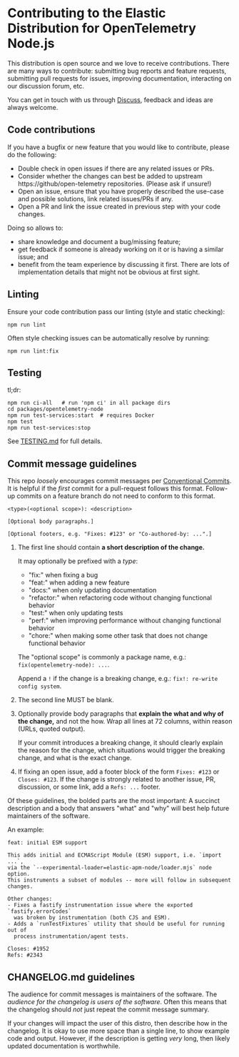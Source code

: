 # Contributing to the Elastic Distribution for OpenTelemetry Node.js

This distribution is open source and we love to receive contributions.
There are many ways to contribute: submitting bug reports and feature requests,
submitting pull requests for issues, improving documentation, interacting on
our discussion forum, etc.

You can get in touch with us through [Discuss](https://discuss.elastic.co/tags/c/apm/nodejs),
feedback and ideas are always welcome.


## Code contributions

If you have a bugfix or new feature that you would like to contribute, please do the following:
- Double check in open issues if there are any related issues or PRs.
- Consider whether the changes can best be added to upstream https://github/open-telemetry repositories. (Please ask if unsure!)
- Open an issue, ensure that you have properly described the use-case and possible solutions, link related issues/PRs if any.
- Open a PR and link the issue created in previous step with your code changes.

Doing so allows to:
- share knowledge and document a bug/missing feature;
- get feedback if someone is already working on it or is having a similar issue; and
- benefit from the team experience by discussing it first. There are lots of implementation details that might not be
obvious at first sight.


## Linting

Ensure your code contribution pass our linting (style and static checking):

```
npm run lint
```

Often style checking issues can be automatically resolve by running:

```
npm run lint:fix
```


## Testing

tl;dr:

```shell
npm run ci-all   # run 'npm ci' in all package dirs
cd packages/opentelemetry-node
npm run test-services:start  # requires Docker
npm test
npm run test-services:stop
```

See [TESTING.md](./TESTING.md) for full details.


## Commit message guidelines

This repo *loosely* encourages commit messages per [Conventional
Commits](https://www.conventionalcommits.org/en/v1.0.0/#summary). It is helpful
if the *first* commit for a pull-request follows this format. Follow-up
commits on a feature branch do not need to conform to this format.

```
<type>(<optional scope>): <description>

[Optional body paragraphs.]

[Optional footers, e.g. "Fixes: #123" or "Co-authored-by: ...".]
```

1. The first line should contain **a short description of the change.**

   It may optionally be prefixed with a *type*:
    * "fix:" when fixing a bug
    * "feat:" when adding a new feature
    * "docs:" when only updating documentation
    * "refactor:" when refactoring code without changing functional behavior
    * "test:" when only updating tests
    * "perf:" when improving performance without changing functional behavior
    * "chore:" when making some other task that does not change functional behavior

    The "optional scope" is commonly a package name, e.g.: `fix(opentelemetry-node): ...`.

    Append a `!` if the change is a breaking change, e.g.: `fix!: re-write config system`.

2. The second line MUST be blank.

3. Optionally provide body paragraphs that **explain the what and why of the change,** and not the how.
   Wrap all lines at 72 columns, within reason (URLs, quoted output).

   If your commit introduces a breaking change, it should clearly explain the
   reason for the change, which situations would trigger the breaking change,
   and what is the exact change.

5. If fixing an open issue, add a footer block of the form `Fixes: #123` or
   `Closes: #123`. If the change is strongly related to another issue, PR,
   discussion, or some link, add a `Refs: ...` footer.

Of these guidelines, the bolded parts are the most important: A succinct
description and a body that answers "what" and "why" will best help future
maintainers of the software.

An example:

```
feat: initial ESM support

This adds initial and ECMAScript Module (ESM) support, i.e. `import ...`,
via the `--experimental-loader=elastic-apm-node/loader.mjs` node option.
This instruments a subset of modules -- more will follow in subsequent changes.

Other changes:
- Fixes a fastify instrumentation issue where the exported `fastify.errorCodes`
  was broken by instrumentation (both CJS and ESM).
- Adds a `runTestFixtures` utility that should be useful for running out of
  process instrumentation/agent tests.

Closes: #1952
Refs: #2343
```


## CHANGELOG.md guidelines

The audience for commit messages is maintainers of the software.
The *audience for the changelog is users of the software*.
Often this means that the changelog should *not* just repeat the commit message summary.

If your changes will impact the user of this distro, then describe how in
the changelog. It is okay to use more space than a single line, to show
example code and output. However, if the description is getting *very* long,
then likely updated documentation is worthwhile.

